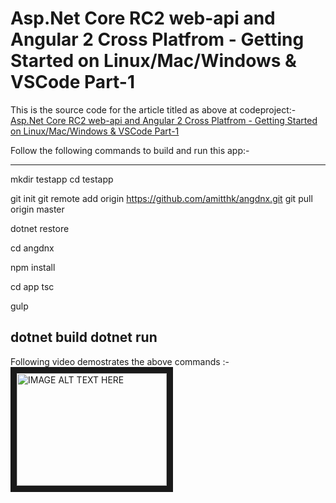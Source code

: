 # Asp.Net Core RC2 web-api and Angular 2 Cross Platfrom - Getting Started on Linux/Mac/Windows & VSCode Part-1

This is the source code for the article titled as above at codeproject:-
[Asp.Net Core RC2 web-api and Angular 2 Cross Platfrom - Getting Started on Linux/Mac/Windows & VSCode Part-1](http://www.codeproject.com/Articles/1103010/Asp-Net-Core-RC-web-api-and-Angular-Cross-Platfrom)

Follow the following commands to build and run this app:-

------------------

mkdir testapp
cd testapp


git init
git remote add origin https://github.com/amitthk/angdnx.git
git pull origin master

dotnet restore

cd angdnx

npm install

cd app
tsc

gulp

dotnet build
dotnet run
-----------------

Following video demostrates the above commands :-
<a href="http://www.youtube.com/watch?feature=player_embedded&v=GkARDwOTCfw" target="_blank"><img src="http://img.youtube.com/vi/GkARDwOTCfw/0.jpg" 
alt="IMAGE ALT TEXT HERE" width="240" height="180" border="10" /></a>